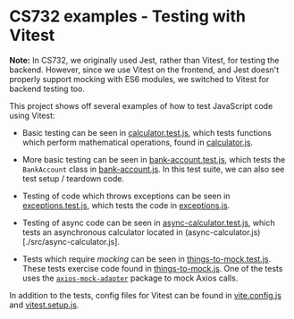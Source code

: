 # CS732 examples - Testing with Vitest

**Note:** In CS732, we originally used Jest, rather than Vitest, for testing the backend. However, since we use Vitest on the frontend, and Jest doesn't properly support mocking with ES6 modules, we switched to Vitest for backend testing too.

This project shows off several examples of how to test JavaScript code using Vitest:

- Basic testing can be seen in [calculator.test.js](./src/__tests__/calculator.test.js), which tests functions which perform mathematical operations, found in [calculator.js](./src/calculator.js).

- More basic testing can be seen in [bank-account.test.js](./src/__tests__/bank-account.test.js), which tests the `BankAccount` class in [bank-account.js](./src/bank-account.js). In this test suite, we can also see test setup / teardown code.

- Testing of code which throws exceptions can be seen in [exceptions.test.js](./src/__tests__/exceptions.test.js), which tests the code in [exceptions.js](./src/exceptions.js).

- Testing of async code can be seen in [async-calculator.test.js](./src/__tests__/async-calculator.test.js), which tests an asynchronous calculator located in (async-calculator.js)[./src/async-calculator.js].

- Tests which require _mocking_ can be seen in [things-to-mock.test.js](./src/__tests__/things-to-mock.test.js). These tests exercise code found in [things-to-mock.js](./src/things-to-mock.js). One of the tests uses the [`axios-mock-adapter`](https://www.npmjs.com/package/axios-mock-adapter) package to mock Axios calls.

In addition to the tests, config files for Vitest can be found in [vite.config.js](./vite.config.js) and [vitest.setup.js](./vitest.setup.js).
